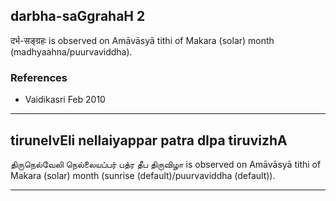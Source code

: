## darbha-saGgrahaH 2
दर्भ-सङ्ग्रहः is observed on Amāvāsyā tithi of Makara (solar) month (madhyaahna/puurvaviddha).


### References
* Vaidikasri Feb 2010


---
## tirunelvEli nellaiyappar patra dIpa tiruvizhA
திருநெல்வேலி நெல்லையப்பர் பத்ர தீப திருவிழா is observed on Amāvāsyā tithi of Makara (solar) month (sunrise (default)/puurvaviddha (default)).



---
